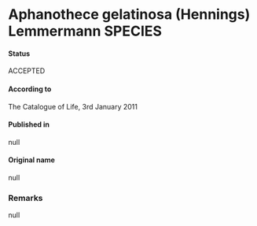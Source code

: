 # Aphanothece gelatinosa (Hennings) Lemmermann SPECIES

#### Status
ACCEPTED

#### According to
The Catalogue of Life, 3rd January 2011

#### Published in
null

#### Original name
null

### Remarks
null